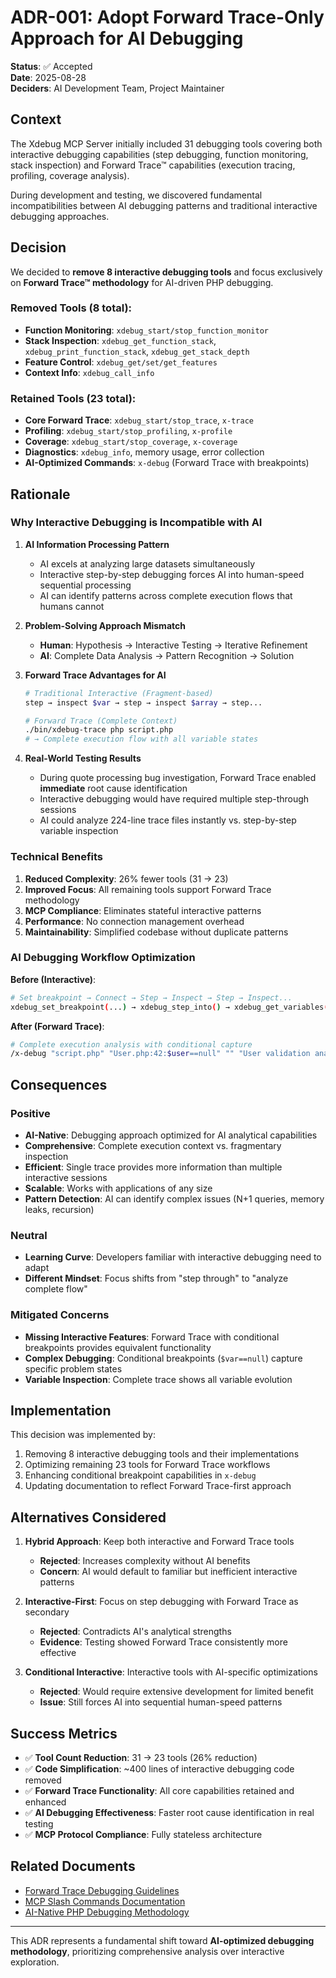 # ADR-001: Adopt Forward Trace-Only Approach for AI Debugging

**Status**: ✅ Accepted  
**Date**: 2025-08-28  
**Deciders**: AI Development Team, Project Maintainer

## Context

The Xdebug MCP Server initially included 31 debugging tools covering both interactive debugging capabilities (step debugging, function monitoring, stack inspection) and Forward Trace™ capabilities (execution tracing, profiling, coverage analysis).

During development and testing, we discovered fundamental incompatibilities between AI debugging patterns and traditional interactive debugging approaches.

## Decision

We decided to **remove 8 interactive debugging tools** and focus exclusively on **Forward Trace™ methodology** for AI-driven PHP debugging.

### Removed Tools (8 total):
- **Function Monitoring**: `xdebug_start/stop_function_monitor`
- **Stack Inspection**: `xdebug_get_function_stack`, `xdebug_print_function_stack`, `xdebug_get_stack_depth`  
- **Feature Control**: `xdebug_get/set/get_features`
- **Context Info**: `xdebug_call_info`

### Retained Tools (23 total):
- **Core Forward Trace**: `xdebug_start/stop_trace`, `x-trace`
- **Profiling**: `xdebug_start/stop_profiling`, `x-profile`
- **Coverage**: `xdebug_start/stop_coverage`, `x-coverage`
- **Diagnostics**: `xdebug_info`, memory usage, error collection
- **AI-Optimized Commands**: `x-debug` (Forward Trace with breakpoints)

## Rationale

### Why Interactive Debugging is Incompatible with AI

1. **AI Information Processing Pattern**
   - AI excels at analyzing large datasets simultaneously
   - Interactive step-by-step debugging forces AI into human-speed sequential processing
   - AI can identify patterns across complete execution flows that humans cannot

2. **Problem-Solving Approach Mismatch**
   - **Human**: Hypothesis → Interactive Testing → Iterative Refinement
   - **AI**: Complete Data Analysis → Pattern Recognition → Solution

3. **Forward Trace Advantages for AI**
   ```bash
   # Traditional Interactive (Fragment-based)
   step → inspect $var → step → inspect $array → step...
   
   # Forward Trace (Complete Context)
   ./bin/xdebug-trace php script.php
   # → Complete execution flow with all variable states
   ```

4. **Real-World Testing Results**
   - During quote processing bug investigation, Forward Trace enabled **immediate** root cause identification
   - Interactive debugging would have required multiple step-through sessions
   - AI could analyze 224-line trace files instantly vs. step-by-step variable inspection

### Technical Benefits

1. **Reduced Complexity**: 26% fewer tools (31 → 23)
2. **Improved Focus**: All remaining tools support Forward Trace methodology
3. **MCP Compliance**: Eliminates stateful interactive patterns
4. **Performance**: No connection management overhead
5. **Maintainability**: Simplified codebase without duplicate patterns

### AI Debugging Workflow Optimization

**Before (Interactive)**:
```bash
# Set breakpoint → Connect → Step → Inspect → Step → Inspect...
xdebug_set_breakpoint(...) → xdebug_step_into() → xdebug_get_variables()
```

**After (Forward Trace)**:
```bash
# Complete execution analysis with conditional capture
/x-debug "script.php" "User.php:42:$user==null" "" "User validation analysis"
```

## Consequences

### Positive
- **AI-Native**: Debugging approach optimized for AI analytical capabilities
- **Comprehensive**: Complete execution context vs. fragmentary inspection
- **Efficient**: Single trace provides more information than multiple interactive sessions
- **Scalable**: Works with applications of any size
- **Pattern Detection**: AI can identify complex issues (N+1 queries, memory leaks, recursion)

### Neutral
- **Learning Curve**: Developers familiar with interactive debugging need to adapt
- **Different Mindset**: Focus shifts from "step through" to "analyze complete flow"

### Mitigated Concerns
- **Missing Interactive Features**: Forward Trace with conditional breakpoints provides equivalent functionality
- **Complex Debugging**: Conditional breakpoints (`$var==null`) capture specific problem states
- **Variable Inspection**: Complete trace shows all variable evolution

## Implementation

This decision was implemented by:
1. Removing 8 interactive debugging tools and their implementations
2. Optimizing remaining 23 tools for Forward Trace workflows
3. Enhancing conditional breakpoint capabilities in `x-debug`
4. Updating documentation to reflect Forward Trace-first approach

## Alternatives Considered

1. **Hybrid Approach**: Keep both interactive and Forward Trace tools
   - **Rejected**: Increases complexity without AI benefits
   - **Concern**: AI would default to familiar but inefficient interactive patterns

2. **Interactive-First**: Focus on step debugging with Forward Trace as secondary
   - **Rejected**: Contradicts AI's analytical strengths
   - **Evidence**: Testing showed Forward Trace consistently more effective

3. **Conditional Interactive**: Interactive tools with AI-specific optimizations
   - **Rejected**: Would require extensive development for limited benefit
   - **Issue**: Still forces AI into sequential human-speed patterns

## Success Metrics

- ✅ **Tool Count Reduction**: 31 → 23 tools (26% reduction)
- ✅ **Code Simplification**: ~400 lines of interactive debugging code removed
- ✅ **Forward Trace Functionality**: All core capabilities retained and enhanced
- ✅ **AI Debugging Effectiveness**: Faster root cause identification in real testing
- ✅ **MCP Protocol Compliance**: Fully stateless architecture

## Related Documents

- [Forward Trace Debugging Guidelines](./debug-guidelines.md)
- [MCP Slash Commands Documentation](../README.md)
- [AI-Native PHP Debugging Methodology](../CLAUDE.md)

---

This ADR represents a fundamental shift toward **AI-optimized debugging methodology**, prioritizing comprehensive analysis over interactive exploration.